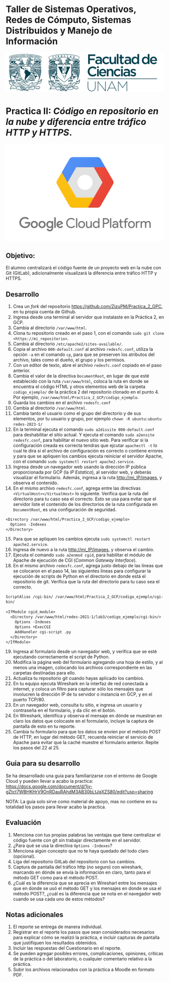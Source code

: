 # Taller de Sistemas Operativos, Redes de Cómputo, Sistemas Distribuidos y Manejo de Información
![LOGO FC](https://github.com/ZizuPM/Practica1/blob/main/img_logoFC_2019.png)
# Practica II: _Código en repositorio en la nube y diferencia entre tráfico HTTP y HTTPS_.
![GCP_LOGO](https://github.com/ZizuPM/Practica_1_GPC/blob/main/gcp.png)
## Objetivo:
El alumno centralizará el código fuente de un proyecto web en la nube con Git (GitLab), adicionalmente visualizará la diferencia entre tráfico HTTP y HTTPS.

## Desarrollo
1.  Crea un *fork* del repositorio <https://github.com/ZizuPM/Practica_2_GPC>, en tu propia cuenta de Github.
2.  Ingresa desde una terminal al servidor que instalaste en la Práctica 2, en GCP.
3.  Cambia al directorio `/var/www/html`.
4.  Clona tu repositorio creado en el paso 1, con el comando `sudo git clone <https://mi_repositorio>`.
5.  Cambia al directorio `/etc/apache2/sites-available/`.
6.  Copia el archivo `000-default.conf` al archivo `redesfc.conf`, utiliza la opción `-a` en el comando `cp`, para que se preserven los atributos del archivo, tales como el dueño, el grupo y los permisos.
7.  Con un editor de texto, abre el archivo `redesfc.conf` copiado en el paso anterior.
8.  Cambia el valor de la directiva `DocumentRoot`, en lugar de que esté establecido con la ruta `/var/www/html`, coloca la ruta en donde se encuentra el código HTML y otros elementos web de la carpeta `codigo_ejemplo/` de la práctica 2 del repositorio clonado en el punto 4. Por ejemplo, `/var/www/html/Practica_2_GCP/codigo_ejemplo`.
9.  Guarda los cambios en el archivo `redesfc.conf`
11. Cambia al directorio `/var/www/html`.
12. Cambia tanto el usuario como el grupo del directorio y de sus elementos, por tu usuario y grupo, por ejemplo `chown -R ubuntu:ubuntu redes-2023-1/`
13. En la terminal ejecuta el comando `sudo a2dissite 000-default.conf` para deshabilitar el sitio actual. Y ejecuta el comando `sudo a2ensite redesfc.conf`, para habilitar el nuevo sitio web. Para verificar si la configuración creada es correcta tendras que ejcutar `apachectl -t` lo cual te dira si el archivo de configuración es correcto o contiene errores y para que se apliquen los cambios ejecuta reiniciar el servidor Apache, con el comando `sudo systemctl restart apache2.service`.
14. Ingresa desde un navegador web usando la dirección IP pública proporcionada por GCP (la *IP Estatica*), al servidor web, y deberás visualizar el formulario. Además, ingresa a la ruta <http://mi_IP/images>, y observa el contenido.
15. En el mismo archivo `redesfc.conf`, agrega entre las directivas `<VirtualHost></VirtualHost>` lo siguiente. Verifica que la ruta del directorio para tu caso sea el correcto. Esto se usa para evitar que el servidor liste el contenido de los directorios de la ruta configurada en `DocumentRoot`, es una configuración de seguridad.

```
<Directory /var/www/html/Practica_2_GCP/codigo_ejemplo>
  Options -Indexes
</Directory>
```

15.  Para que se apliquen los cambios ejecuta `sudo systemctl restart apache2.service`.
16.  Ingresa de nuevo a la ruta <http://mi_IP/images>, y observa el cambio.
17.  Ejecuta el comando `sudo a2enmod cgid`, para habilitar el módulo de Apache de ejecución de CGI (*Common Gateway Interface*).
18.  En el mismo archivo `redesfc.conf`, agrega justo debajo de las líneas que se colocaron en el paso 14, las siguientes líneas para configurar la ejecución de scripts de Python en el directorio en donde está el repositorio de git. Verifica que la ruta del directorio para tu caso sea el correcto.

```
ScriptAlias /cgi-bin/ /var/www/html/Practica_2_GCP/codigo_ejemplo/cgi-bin/

<IfModule cgid_module>
  <Directory /var/www/html/redes-2021-1/lab3/codigo_ejemplo/cgi-bin/>
    Options -Indexes
    Options +ExecCGI
    AddHandler cgi-script .py
  </Directory>
</IfModule>
```

19.  Ingresa al formulario desde un navegador web, y verifica que se esté ejecutando correctamente el script de Python.
20.  Modifica la página web del formulario agregando una hoja de estilo, y al menos una imagen, colocando los archivos correspondiente en las carpetas destinadas para ello.
21.  Actualiza tu repositorio git cuando hayas aplicado los cambios.
22.  En tu equipo ejecuta Wireshark en la interfaz de red conectada a internet, y coloca un filtro para capturar sólo los mensajes que involucren la dirección IP de tu servidor o instancia en GCP, y en el puerto TCP/80.
23.  En un navegador web, consulta tu sitio, e ingresa un usuario y contraseña en el formulario, y da clic en el botón.
24.  En Wireshark, identifica y observa el mensaje en dónde se muestran en claro los datos que colocaste en el formulario, incluye la captura de pantalla de esto en tu reporte.
25.  Cambia tu formulario para que los datos se envíen por el método POST de HTTP, en lugar del método GET, recuerda reiniciar el servicio de Apache para evitar que la caché muestre el formulario anterior. Repite los pasos del 22 al 25.

## Guia para su desarrollo
Se ha desarrollado una guia para familiarizarse con el entorno de Google Cloud y pueden llevar a acabo la practica: <https://docs.google.com/document/d/1jy-gZtct7WBHKHrV9OnRDauRAhdM3AB30bLtJqXZS80/edit?usp=sharing>

NOTA: La guia solo sirve como material de apoyo, mas no contiene en su totalidad los pasos para llevar acabo la practica.

## Evaluación
1.  Menciona con tus propias palabras las ventajas que tiene centralizar el código fuente con git sin trabajar directamente en el servidor.
2.  ¿Para qué se usa la directiva `Options -Indexes`?
3.  Menciona algún concepto que no te haya quedado del todo claro (opcional).
4.  Liga del repositorio GitLab del repositorio con tus cambios.
5.  Captura de pantalla del tráfico http (no seguro) con wireshark, marcando en dónde se envía la información en claro, tanto para el método GET como para el método POST.
6.  ¿Cuál es la diferencia que se aprecia en Wiresharl entre los mensajes que en donde se usó el método GET y los mensajes en donde se usa el método POST?, ¿cuál es la diferencia que se nota en el navegador web cuando se usa cada uno de estos métodos?

## Notas adicionales
1.  El reporte se entrega de manera individual.
2.  Registrar en el reporte los pasos que sean considerados necesarios para explicar cómo se realizó la práctica, e incluir capturas de pantalla que justifiquen los resultados obtenidos.
3.  Incluir las respuestas del Cuestionario en el reporte.
4.  Se pueden agregar posibles errores, complicaciones, opiniones, críticas de la práctica o del laboratorio, o cualquier comentario relativo a la práctica.
5.  Subir los archivos relacionados con la práctica a Moodle en formato PDF.
